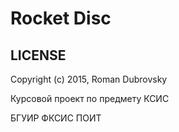 # Rocket Disc

## LICENSE

Copyright (c) 2015, Roman Dubrovsky

Курсовой проект по предмету КСИС

БГУИР ФКСИС ПОИТ
